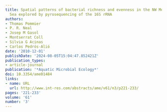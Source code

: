 ```yaml
---
title: Spatial patterns of bacterial richness and evenness in the NW Mediterranean
  Sea explored by pyrosequencing of the 16S rRNA
authors:
- Thomas Pommier
- P. R. Neal
- Josep M Gasol
- Montserrat Coll
- Silvia G Acinas
- Carlos Pedrós-Alió
date: '2010-12-01'
publishDate: '2024-08-05T15:04:47.852421Z'
publication_types:
- article-journal
publication: '*Aquatic Microbial Ecology*'
doi: 10.3354/ame01484
links:
- name: URL
  url: http://www.int-res.com/abstracts/ame/v61/n3/p221-233/
pages: '221-233'
volume: '61'
number: '3'
---
```

